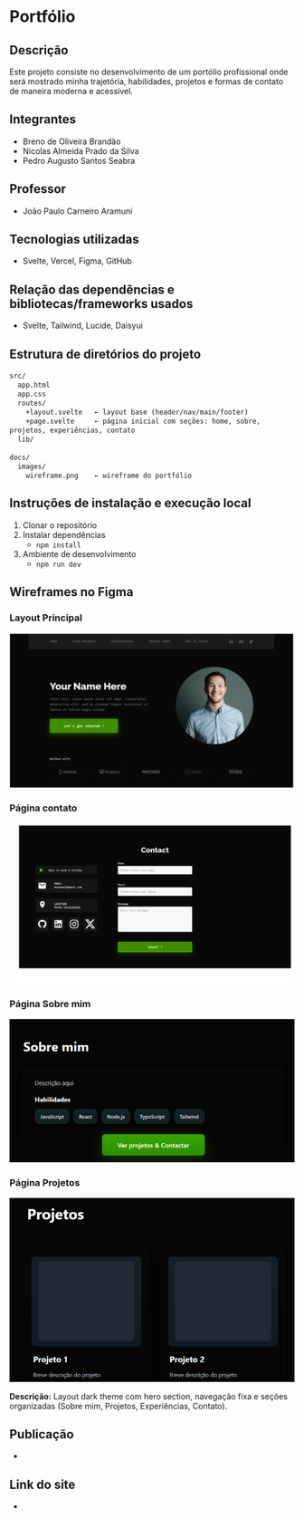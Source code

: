 # Portfólio

## Descrição
Este projeto consiste no desenvolvimento de um portólio profissional onde será mostrado minha trajetória, habilidades, projetos e formas de contato de maneira moderna
e acessível.

## Integrantes
- Breno de Oliveira Brandão 
- Nicolas Almeida Prado da Silva	
- Pedro Augusto Santos Seabra	

## Professor
- João Paulo Carneiro Aramuni



## Tecnologias utilizadas
- Svelte, Vercel, Figma, GitHub
 
## Relação das dependências e bibliotecas/frameworks usados
- Svelte, Tailwind, Lucide, Daisyui


## Estrutura de diretórios do projeto
```
src/
  app.html
  app.css
  routes/
    +layout.svelte   ← layout base (header/nav/main/footer)
    +page.svelte     ← página inicial com seções: home, sobre, projetos, experiências, contato
  lib/
    
docs/
  images/
    wireframe.png    ← wireframe do portfólio
```

## Instruções de instalação e execução local
1. Clonar o repositório
2. Instalar dependências
   - `npm install`
3. Ambiente de desenvolvimento
   - `npm run dev`

## Wireframes no Figma

### Layout Principal
![Wireframe do Portfólio](docs/images/wireframe.png)
### Página contato
![Wireframe do Portfólio](docs/images/Contact.png)
### Página Sobre mim
![Wireframe do Portfólio](docs/images/SobreMim.png)
### Página Projetos
![Wireframe do Portfólio](docs/images/Projetos.png)






**Descrição:** Layout dark theme com hero section, navegação fixa e seções organizadas (Sobre mim, Projetos, Experiências, Contato).

## Publicação
- 

## Link do site 
- 